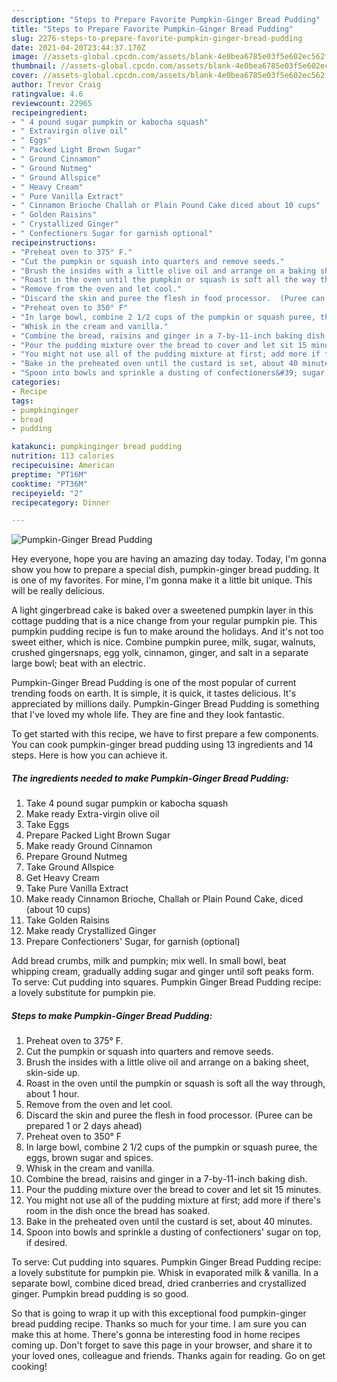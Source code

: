 ```yaml
---
description: "Steps to Prepare Favorite Pumpkin-Ginger Bread Pudding"
title: "Steps to Prepare Favorite Pumpkin-Ginger Bread Pudding"
slug: 2276-steps-to-prepare-favorite-pumpkin-ginger-bread-pudding
date: 2021-04-20T23:44:37.170Z
image: //assets-global.cpcdn.com/assets/blank-4e0bea6785e03f5e602ec562f230caae08da540cada707380b4fe1bbebba43da.png
thumbnail: //assets-global.cpcdn.com/assets/blank-4e0bea6785e03f5e602ec562f230caae08da540cada707380b4fe1bbebba43da.png
cover: //assets-global.cpcdn.com/assets/blank-4e0bea6785e03f5e602ec562f230caae08da540cada707380b4fe1bbebba43da.png
author: Trevor Craig
ratingvalue: 4.6
reviewcount: 22965
recipeingredient:
- " 4 pound sugar pumpkin or kabocha squash"
- " Extravirgin olive oil"
- " Eggs"
- " Packed Light Brown Sugar"
- " Ground Cinnamon"
- " Ground Nutmeg"
- " Ground Allspice"
- " Heavy Cream"
- " Pure Vanilla Extract"
- " Cinnamon Brioche Challah or Plain Pound Cake diced about 10 cups"
- " Golden Raisins"
- " Crystallized Ginger"
- " Confectioners Sugar for garnish optional"
recipeinstructions:
- "Preheat oven to 375° F."
- "Cut the pumpkin or squash into quarters and remove seeds."
- "Brush the insides with a little olive oil and arrange on a baking sheet, skin-side up."
- "Roast in the oven until the pumpkin or squash is soft all the way through, about 1 hour."
- "Remove from the oven and let cool."
- "Discard the skin and puree the flesh in food processor.  (Puree can be prepared 1 or 2 days ahead)"
- "Preheat oven to 350° F"
- "In large bowl, combine 2 1/2 cups of the pumpkin or squash puree, the eggs, brown sugar and spices."
- "Whisk in the cream and vanilla."
- "Combine the bread, raisins and ginger in a 7-by-11-inch baking dish."
- "Pour the pudding mixture over the bread to cover and let sit 15 minutes."
- "You might not use all of the pudding mixture at first; add more if there&#39;s room in the dish once the bread has soaked."
- "Bake in the preheated oven until the custard is set, about 40 minutes."
- "Spoon into bowls and sprinkle a dusting of confectioners&#39; sugar on top, if desired."
categories:
- Recipe
tags:
- pumpkinginger
- bread
- pudding

katakunci: pumpkinginger bread pudding 
nutrition: 113 calories
recipecuisine: American
preptime: "PT16M"
cooktime: "PT36M"
recipeyield: "2"
recipecategory: Dinner

---
```



![Pumpkin-Ginger Bread Pudding](//assets-global.cpcdn.com/assets/blank-4e0bea6785e03f5e602ec562f230caae08da540cada707380b4fe1bbebba43da.png)

Hey everyone, hope you are having an amazing day today. Today, I'm gonna show you how to prepare a special dish, pumpkin-ginger bread pudding. It is one of my favorites. For mine, I'm gonna make it a little bit unique. This will be really delicious.

A light gingerbread cake is baked over a sweetened pumpkin layer in this cottage pudding that is a nice change from your regular pumpkin pie. This pumpkin pudding recipe is fun to make around the holidays. And it&#39;s not too sweet either, which is nice. Combine pumpkin puree, milk, sugar, walnuts, crushed gingersnaps, egg yolk, cinnamon, ginger, and salt in a separate large bowl; beat with an electric.

Pumpkin-Ginger Bread Pudding is one of the most popular of current trending foods on earth. It is simple, it is quick, it tastes delicious. It's appreciated by millions daily. Pumpkin-Ginger Bread Pudding is something that I've loved my whole life. They are fine and they look fantastic.


To get started with this recipe, we have to first prepare a few components. You can cook pumpkin-ginger bread pudding using 13 ingredients and 14 steps. Here is how you can achieve it.

<!--inarticleads1-->

##### The ingredients needed to make Pumpkin-Ginger Bread Pudding:

1. Take  4 pound sugar pumpkin or kabocha squash
1. Make ready  Extra-virgin olive oil
1. Take  Eggs
1. Prepare  Packed Light Brown Sugar
1. Make ready  Ground Cinnamon
1. Prepare  Ground Nutmeg
1. Take  Ground Allspice
1. Get  Heavy Cream
1. Take  Pure Vanilla Extract
1. Make ready  Cinnamon Brioche, Challah or Plain Pound Cake, diced (about 10 cups)
1. Take  Golden Raisins
1. Make ready  Crystallized Ginger
1. Prepare  Confectioners&#39; Sugar, for garnish (optional)


Add bread crumbs, milk and pumpkin; mix well. In small bowl, beat whipping cream, gradually adding sugar and ginger until soft peaks form. To serve: Cut pudding into squares. Pumpkin Ginger Bread Pudding recipe: a lovely substitute for pumpkin pie. 

<!--inarticleads2-->

##### Steps to make Pumpkin-Ginger Bread Pudding:

1. Preheat oven to 375° F.
1. Cut the pumpkin or squash into quarters and remove seeds.
1. Brush the insides with a little olive oil and arrange on a baking sheet, skin-side up.
1. Roast in the oven until the pumpkin or squash is soft all the way through, about 1 hour.
1. Remove from the oven and let cool.
1. Discard the skin and puree the flesh in food processor.  (Puree can be prepared 1 or 2 days ahead)
1. Preheat oven to 350° F
1. In large bowl, combine 2 1/2 cups of the pumpkin or squash puree, the eggs, brown sugar and spices.
1. Whisk in the cream and vanilla.
1. Combine the bread, raisins and ginger in a 7-by-11-inch baking dish.
1. Pour the pudding mixture over the bread to cover and let sit 15 minutes.
1. You might not use all of the pudding mixture at first; add more if there&#39;s room in the dish once the bread has soaked.
1. Bake in the preheated oven until the custard is set, about 40 minutes.
1. Spoon into bowls and sprinkle a dusting of confectioners&#39; sugar on top, if desired.


To serve: Cut pudding into squares. Pumpkin Ginger Bread Pudding recipe: a lovely substitute for pumpkin pie. Whisk in evaporated milk &amp; vanilla. In a separate bowl, combine diced bread, dried cranberries and crystallized ginger. Pumpkin bread pudding is so good. 

So that is going to wrap it up with this exceptional food pumpkin-ginger bread pudding recipe. Thanks so much for your time. I am sure you can make this at home. There's gonna be interesting food in home recipes coming up. Don't forget to save this page in your browser, and share it to your loved ones, colleague and friends. Thanks again for reading. Go on get cooking!
